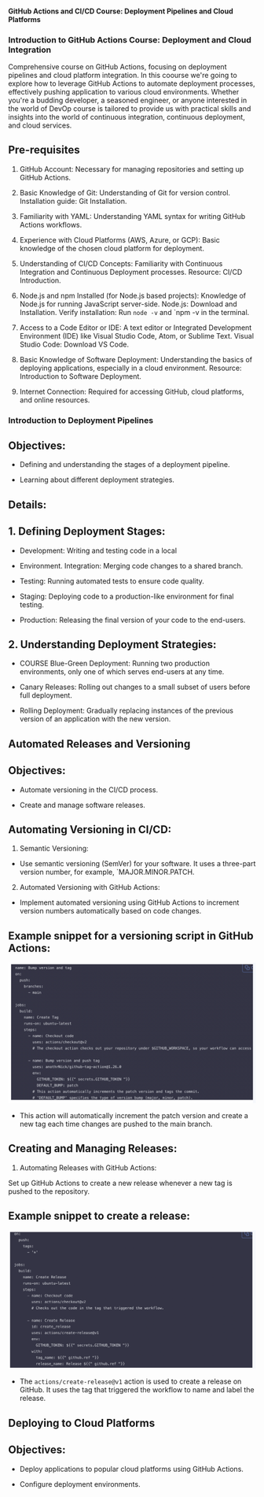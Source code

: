 #### GitHub Actions and CI/CD Course: Deployment Pipelines and Cloud Platforms 

### Introduction to GitHub Actions Course: Deployment and Cloud Integration

Comprehensive course on GitHub Actions, focusing on deployment pipelines and cloud platform integration. In this coourse we're going to explore how to  leverage GitHub Actions to automate deployment processes, effectively pushing application to various cloud environments. Whether you're a budding developer, a seasoned engineer, or anyone interested in the world of DevOp course is tailored to provide us with practical skills and insights into the world of continuous integration, continuous deployment, and cloud services.

## Pre-requisites 

1. GitHub Account: Necessary for managing repositories and setting up GitHub Actions.

2. Basic Knowledge of Git: Understanding of Git for version control. Installation guide: Git Installation.

3. Familiarity with YAML: Understanding YAML syntax for writing GitHub Actions workflows.

4. Experience with Cloud Platforms (AWS, Azure, or GCP): Basic knowledge of the chosen cloud platform for deployment.

5. Understanding of CI/CD Concepts: Familiarity with Continuous Integration and Continuous Deployment processes. Resource: CI/CD Introduction.

6. Node.js and npm Installed (for Node.js based projects): Knowledge of Node.js for running JavaScript server-side.
   Node.js: Download and Installation. Verify installation: Run `node -v` and `npm -v in the terminal.

7. Access to a Code Editor or IDE: A text editor or Integrated Development Environment (IDE) like Visual Studio Code, Atom, or Sublime Text.
   Visual Studio Code: Download VS Code.

8. Basic Knowledge of Software Deployment: Understanding the basics of deploying applications, especially in a cloud environment. 
   Resource: Introduction to Software Deployment.

9. Internet Connection: Required for accessing GitHub, cloud platforms, and online resources.

 
### Introduction to Deployment Pipelines 

## Objectives: 

- Defining and understanding the stages of a deployment pipeline. 

- Learning about different deployment strategies. 

## Details: 

## 1. Defining Deployment Stages: 

- Development: Writing and testing code in a local 

- Environment. Integration: Merging code changes to a shared branch.

- Testing: Running automated tests to ensure code quality. 

- Staging: Deploying code to a production-like environment for final testing.

- Production: Releasing the final version of your code to the end-users.

 ## 2. Understanding Deployment Strategies:
 
 - COURSE Blue-Green Deployment: Running two production environments, only one of which serves end-users at any time.
 
 - Canary Releases: Rolling out changes to a small subset of users before full deployment.
 
 - Rolling Deployment: Gradually replacing instances of the previous version of an application with the new version. 
 

 ## Automated Releases and Versioning 
 
 ## Objectives:
 
 - Automate versioning in the CI/CD process. 

 - Create and manage software releases.


 ## Automating Versioning in CI/CD:
 
  1. Semantic Versioning: 
  
 - Use semantic versioning (SemVer) for your software. It uses a three-part version number, for example, `MAJOR.MINOR.PATCH. 

  2. Automated Versioning with GitHub Actions: 
  
 - Implement automated versioning using GitHub Actions to increment version numbers automatically based on code changes. 
 
 
 ## Example snippet for a versioning script in GitHub Actions:

![alt text](images/Versioning.png)

- This action will automatically increment the patch version and create a new tag each time changes are pushed to the main branch.

## Creating and Managing Releases: 

1. Automating Releases with GitHub Actions:

Set up GitHub Actions to create a new release whenever a new tag is pushed to the repository. 

## Example snippet to create a release:

![alt text](images/Release.png)

- The `actions/create-release@v1` action is used to create a release on GitHub. It uses the tag that triggered the workflow to name and label the release.


## Deploying to Cloud Platforms 

## Objectives: 

- Deploy applications to popular cloud platforms using GitHub Actions. 

- Configure deployment environments.